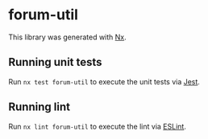 # forum-util

This library was generated with [Nx](https://nx.dev).

## Running unit tests

Run `nx test forum-util` to execute the unit tests via [Jest](https://jestjs.io).

## Running lint

Run `nx lint forum-util` to execute the lint via [ESLint](https://eslint.org/).
